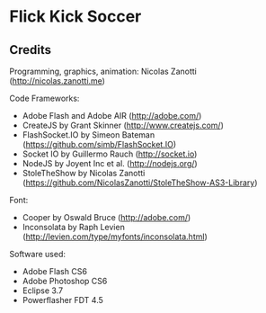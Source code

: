 Flick Kick Soccer
=================

Credits
-------

Programming, graphics, animation:
Nicolas Zanotti (http://nicolas.zanotti.me)

Code Frameworks:
*   Adobe Flash and Adobe AIR (http://adobe.com/)
*   CreateJS by Grant Skinner (http://www.createjs.com/)
*   FlashSocket.IO by Simeon Bateman (https://github.com/simb/FlashSocket.IO)
*   Socket IO by Guillermo Rauch (http://socket.io)
*   NodeJS by Joyent Inc et al. (http://nodejs.org/)
*   StoleTheShow by Nicolas Zanotti (https://github.com/NicolasZanotti/StoleTheShow-AS3-Library)

Font:
*   Cooper by Oswald Bruce (http://adobe.com/)
*   Inconsolata by Raph Levien (http://levien.com/type/myfonts/inconsolata.html)


Software used:
*   Adobe Flash CS6
*   Adobe Photoshop CS6
*   Eclipse 3.7
*   Powerflasher FDT 4.5